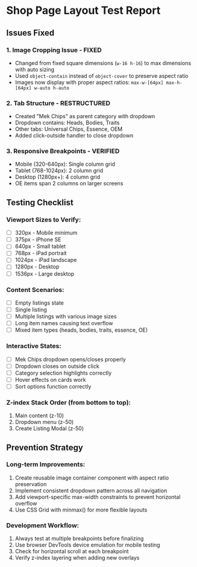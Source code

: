 # Shop Page Layout Test Report

## Issues Fixed

### 1. **Image Cropping Issue** - FIXED
- Changed from fixed square dimensions (`w-16 h-16`) to max dimensions with auto sizing
- Used `object-contain` instead of `object-cover` to preserve aspect ratio
- Images now display with proper aspect ratios: `max-w-[64px] max-h-[64px] w-auto h-auto`

### 2. **Tab Structure** - RESTRUCTURED
- Created "Mek Chips" as parent category with dropdown
- Dropdown contains: Heads, Bodies, Traits
- Other tabs: Universal Chips, Essence, OEM
- Added click-outside handler to close dropdown

### 3. **Responsive Breakpoints** - VERIFIED
- Mobile (320-640px): Single column grid
- Tablet (768-1024px): 2 column grid  
- Desktop (1280px+): 4 column grid
- OE items span 2 columns on larger screens

## Testing Checklist

### Viewport Sizes to Verify:
- [ ] 320px - Mobile minimum
- [ ] 375px - iPhone SE
- [ ] 640px - Small tablet
- [ ] 768px - iPad portrait
- [ ] 1024px - iPad landscape
- [ ] 1280px - Desktop
- [ ] 1536px - Large desktop

### Content Scenarios:
- [ ] Empty listings state
- [ ] Single listing
- [ ] Multiple listings with various image sizes
- [ ] Long item names causing text overflow
- [ ] Mixed item types (heads, bodies, traits, essence, OE)

### Interactive States:
- [ ] Mek Chips dropdown opens/closes properly
- [ ] Dropdown closes on outside click
- [ ] Category selection highlights correctly
- [ ] Hover effects on cards work
- [ ] Sort options function correctly

### Z-index Stack Order (from bottom to top):
1. Main content (z-10)
2. Dropdown menu (z-50)
3. Create Listing Modal (z-50)

## Prevention Strategy

### Long-term Improvements:
1. Create reusable image container component with aspect ratio preservation
2. Implement consistent dropdown pattern across all navigation
3. Add viewport-specific max-width constraints to prevent horizontal overflow
4. Use CSS Grid with minmax() for more flexible layouts

### Development Workflow:
1. Always test at multiple breakpoints before finalizing
2. Use browser DevTools device emulation for mobile testing
3. Check for horizontal scroll at each breakpoint
4. Verify z-index layering when adding new overlays